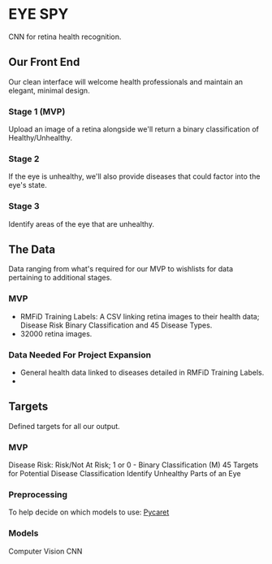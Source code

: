 # EYE SPY
CNN for retina health recognition.

## Our Front End
Our clean interface will welcome health professionals and maintain an elegant, minimal design.

### Stage 1 (MVP)
Upload an image of a retina alongside we'll return a binary classification of Healthy/Unhealthy.

### Stage 2
If the eye is unhealthy, we'll also provide diseases that could factor into the eye's state.

### Stage 3
Identify areas of the eye that are unhealthy.

## The Data
Data ranging from what's required for our MVP to wishlists for data pertaining to additional stages.


### MVP
- RMFiD Training Labels: A CSV linking retina images to their health data; Disease Risk Binary Classification and 45 Disease Types.
- 32000 retina images.

### Data Needed For Project Expansion
- General health data linked to diseases detailed in RMFiD Training Labels.
-

## Targets
Defined targets for all our output.

### MVP
Disease Risk: Risk/Not At Risk; 1 or 0 - Binary Classification (M)
45 Targets for Potential Disease Classification
Identify Unhealthy Parts of an Eye

### Preprocessing
To help decide on which models to use:
  [Pycaret](https://pycaret.org/)

### Models
Computer Vision
CNN
